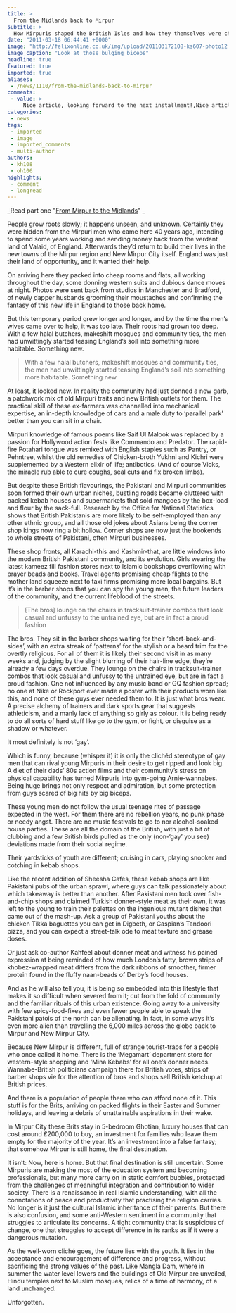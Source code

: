 ```yaml
---
title: >
  From the Midlands back to Mirpur
subtitle: >
  How Mirpuris shaped the British Isles and how they themselves were changed
date: "2011-03-18 06:44:41 +0000"
image: "http://felixonline.co.uk/img/upload/201103172108-ks607-photo12.jpg"
image_caption: "Look at those bulging biceps"
headline: true
featured: true
imported: true
aliases:
 - /news/1110/from-the-midlands-back-to-mirpur
comments:
 - value: >
     Nice article, looking forward to the next installment!,Nice article, looking forward to the next installment!,This is great. Had me in bits!,This is great. Had me in bits!,So much of this is TRUE!!! :) <br>You may be training to be a Doctor, but you’ve deconstructed the Pakistani community with surgical precession. <br>Great article. <br>MashAllah! ,So much of this is TRUE!!! :) <br>You may be training to be a Doctor, but you’ve deconstructed the Pakistani community with surgical precession. <br>Great article. <br>MashAllah! ,Correction: You may be training to be a Doctor, but you’ve deconstructed the Pakistani community with surgical precision.,Correction: You may be training to be a Doctor, but you’ve deconstructed the Pakistani community with surgical precision.,Good to let it out guys but rather diplomatic I felt. You're deviating from your Mirpuri roots! Anyhoo, who you guys supporting in this year's Cricket World Cup?,Good to let it out guys but rather diplomatic I felt. You're deviating from your Mirpuri r
categories:
 - news
tags:
 - imported
 - image
 - imported_comments
 - multi-author
authors:
 - kh108
 - oh106
highlights:
 - comment
 - longread
---
```


_Read part one "[From Mirpur to the Midlands](http://www.felixonline.co.uk/?article=1058)" _

People grow roots slowly; it happens unseen, and unknown. Certainly they were hidden from the Mirpuri men who came here 40 years ago, intending to spend some years working and sending money back from the verdant land of Valaid, of England. Afterwards they’d return to build their lives in the new towns of the Mirpur region and New Mirpur City itself. England was just their land of opportunity, and it wanted their help.

On arriving here they packed into cheap rooms and flats, all working throughout the day, some donning western suits and dubious dance moves at night. Photos were sent back from studios in Manchester and Bradford, of newly dapper husbands grooming their moustaches and confirming the fantasy of this new life in England to those back home.

But this temporary period grew longer and longer, and by the time the men’s wives came over to help, it was too late. Their roots had grown too deep. With a few halal butchers, makeshift mosques and community ties, the men had unwittingly started teasing England’s soil into something more habitable. Something new.

> With a few halal butchers, makeshift mosques and community ties, the men had unwittingly started teasing England’s soil into something more habitable. Something new

At least, it looked new. In reality the community had just donned a new garb, a patchwork mix of old Mirpuri traits and new British outlets for them. The practical skill of these ex-farmers was channelled into mechanical expertise, an in-depth knowledge of cars and a male duty to ‘parallel park’ better than you can sit in a chair.

Mirpuri knowledge of famous poems like Saif Ul Malook was replaced by a passion for Hollywood action fests like Commando and Predator. The rapid-fire Potahari tongue was remixed with English staples such as Pantry, or Pehntree, whilst the old remedies of Chicken-broth Yukhni and Kichri were supplemented by a Western elixir of life; antibotics. (And of course Vicks, the miracle rub able to cure coughs, seal cuts and fix broken limbs).

But despite these British flavourings, the Pakistani and Mirpuri communities soon formed their own urban niches, bustling roads became cluttered with packed kebab houses and supermarkets that sold mangoes by the box-load and flour by the sack-full. Research by the Office for National Statistics shows that British Pakistanis are more likely to be self-employed than any other ethnic group, and all those old jokes about Asians being the corner shop kings now ring a bit hollow. Corner shops are now just the bookends to whole streets of Pakistani, often Mirpuri businesses.

These shop fronts, all Karachi-this and Kashmir-that, are little windows into the modern British Pakistani community, and its evolution. Girls wearing the latest kameez fill fashion stores next to Islamic bookshops overflowing with prayer beads and books. Travel agents promising cheap flights to the mother land squeeze next to taxi firms promising more local bargains. But it’s in the barber shops that you can spy the young men, the future leaders of the community, and the current lifeblood of the streets.

> [The bros] lounge on the chairs in tracksuit-trainer combos that look casual and unfussy to the untrained eye, but are in fact a proud fashion

The bros. They sit in the barber shops waiting for their ‘short-back-and-sides’, with an extra streak of ‘patterns’ for the stylish or a beard trim for the overtly religious. For all of them it is likely their second visit in as many weeks and, judging by the slight blurring of their hair-line edge, they’re already a few days overdue. They lounge on the chairs in tracksuit-trainer combos that look casual and unfussy to the untrained eye, but are in fact a proud fashion. One not influenced by any music band or GQ fashion spread; no one at Nike or Rockport ever made a poster with their products worn like this, and none of these guys ever needed them to. It is just what bros wear. A precise alchemy of trainers and dark sports gear that suggests athleticism, and a manly lack of anything so girly as colour. It is being ready to do all sorts of hard stuff like go to the gym, or fight, or disguise as a shadow or whatever.

It most definitely is not ‘gay’.

Which is funny, because (whisper it) it is only the clichéd stereotype of gay men that can rival young Mirpuris in their desire to get ripped and look big. A diet of their dads’ 80s action films and their community’s stress on physical capability has turned Mirpuris into gym-going Arnie-wannabes. Being huge brings not only respect and admiration, but some protection from guys scared of big hits by big biceps.

These young men do not follow the usual teenage rites of passage expected in the west. For them there are no rebellion years, no punk phase or needy angst. There are no music festivals to go to nor alcohol-soaked house parties. These are all the domain of the British, with just a bit of clubbing and a few British birds pulled as the only (non-‘gay’ you see) deviations made from their social regime.

Their yardsticks of youth are different; cruising in cars, playing snooker and cotching in kebab shops.

Like the recent addition of Sheesha Cafes, these kebab shops are like Pakistani pubs of the urban sprawl, where guys can talk passionately about which takeaway is better than another. After Pakistani men took over fish-and-chip shops and claimed Turkish donner–style meat as their own, it was left to the young to train their palettes on the ingenious mutant dishes that came out of the mash-up. Ask a group of Pakistani youths about the chicken Tikka baguettes you can get in Digbeth, or Caspian’s Tandoori pizza, and you can expect a street-talk ode to meat texture and grease doses.

Or just ask co-author Kahfeel about donner meat and witness his pained expression at being reminded of how much London’s fatty, brown strips of khobez-wrapped meat differs from the dark ribbons of smoother, firmer protein found in the fluffy naan-beads of Derby’s food houses.

And as he will also tell you, it is being so embedded into this lifestyle that makes it so difficult when severed from it; cut from the fold of community and the familiar rituals of this urban existence. Going away to a university with few spicy-food-fixes and even fewer people able to speak the Pakistani patois of the north can be alienating. In fact, in some ways it’s even more alien than travelling the 6,000 miles across the globe back to Mirpur and New Mirpur City.

Because New Mirpur is different, full of strange tourist-traps for a people who once called it home. There is the ‘Megamart’ department store for western-style shopping and ‘Mina Kebabs’ for all one’s donner needs. Wannabe-British politicians campaign there for British votes, strips of barber shops vie for the attention of bros and shops sell British ketchup at British prices.

And there is a population of people there who can afford none of it. This stuff is for the Brits, arriving on packed flights in their Easter and Summer holidays, and leaving a debris of unattainable aspirations in their wake.

In Mirpur City these Brits stay in 5-bedroom Ghotian, luxury houses that can cost around £200,000 to buy, an investment for families who leave them empty for the majority of the year. It’s an investment into a false fantasy; that somehow Mirpur is still home, the final destination.

It isn’t: Now, here is home. But that final destination is still uncertain. Some Mirpuris are making the most of the education system and becoming professionals, but many more carry on in static comfort bubbles, protected from the challenges of meaningful integration and contribution to wider society. There is a renaissance in real Islamic understanding, with all the connotations of peace and productivity that practising the religion carries. No longer is it just the cultural Islamic inheritance of their parents. But there is also confusion, and some anti-Western sentiment in a community that struggles to articulate its concerns. A tight community that is suspicious of change, one that struggles to accept difference in its ranks as if it were a dangerous mutation.

As the well-worn cliché goes, the future lies with the youth. It lies in the acceptance and encouragement of difference and progress, without sacrificing the strong values of the past. Like Mangla Dam, where in summer the water level lowers and the buildings of Old Mirpur are unveiled, Hindu temples next to Muslim mosques, relics of a time of harmony, of a land unchanged.

Unforgotten.
